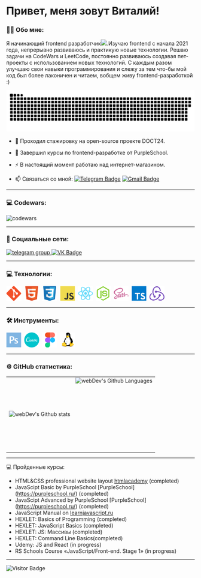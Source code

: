 
# Привет, меня зовут Виталий!


### :man_technologist: Обо мне:

Я начинающий frontend разработчик<img src="https://media.giphy.com/media/WUlplcMpOCEmTGBtBW/giphy.gif" width="30px">.Изучаю frontend с начала 2021 года, непрерывно развиваюсь и практикую новые технологии. Решаю задачи на CodeWars и LeetCode, постоянно развиваюсь создавая пет-проекты с использованием новых технологий. С каждым разом улучшаю свои навыки программирования и слежу за тем что-бы мой код был более лаконичен и читаем, вобщем живу frontend-разработкой :)

<p align="center">
 <img width="600" src="images/github-snake.svg" alt="snake"/>
</p>

- :telescope: Проходил стажировку на open-source проекте DOCT24.

- :seedling: Завершил курсы по frontend-разработке от PurpleSchool.

- :zap: В настоящий момент работаю над интернет-магазином.

- :mailbox: Связаться со мной: [![Telegram Badge](https://img.shields.io/badge/-vitaliysafonov-blue?style=flat&logo=Telegram&logoColor=white)](https://t.me/etherealelement) [![Gmail Badge](https://img.shields.io/badge/-Gmail-red?style=flat&logo=Gmail&logoColor=white)](mailto:vitalik.safonov@list.ru)
---

### 💻 Codewars:

![codewars](https://www.codewars.com/users/rsschool_084bac56d5f34cc0/badges/large)

---

### 🤝 Социальные сети:

  <div id="badges">
    <a href="https://t.me/etherealelement" target="_blank">
      <img src="https://cdn-icons-png.flaticon.com/512/2111/2111646.png" width="40" height="40" alt="telegram group" />
    </a>
    <a href="https://vk.com/fordruid" target="_blank">
      <img src="https://cdn-icons-png.flaticon.com/512/145/145813.png" width="40" height="40" alt="VK Badge"/>
    </a>
  </div>

---

### 💻 Технологии:

<div>
  <img src="https://github.com/devicons/devicon/blob/master/icons/git/git-original.svg" title="git" alt="git" width="40" height="40"/>&nbsp
  <img src="https://github.com/devicons/devicon/blob/master/icons/html5/html5-original.svg" title="html5" alt="html5" width="40" height="40"/>&nbsp
  <img src="https://github.com/devicons/devicon/blob/master/icons/css3/css3-original.svg" title="css" alt="css" width="40" height="40"/>&nbsp
  <img src="https://github.com/devicons/devicon/blob/master/icons/javascript/javascript-original.svg" title="javascript" alt="javascript" width="40" height="40"/>&nbsp
  <img src="https://github.com/devicons/devicon/blob/master/icons/react/react-original.svg" title="reactjs" alt="reactjs" width="40" height="40"/>&nbsp
  <img src="https://github.com/devicons/devicon/blob/master/icons/nodejs/nodejs-original.svg" title="nodejs" alt="nodejs" width="40" height="40"/>&nbsp
  <img src="https://github.com/devicons/devicon/blob/master/icons/sass/sass-original.svg" title="sass/scss" alt="sass/scss" width="40" height="40"/>&nbsp;
  <img src="https://github.com/devicons/devicon/blob/master/icons/typescript/typescript-original.svg" title="typesctipt" alt="webpack" width="40" height="40"/>&nbsp;
	<img src="https://github.com/devicons/devicon/blob/master/icons/redux/redux-original.svg" title="redux" alt="webpack" width="40" height="40"/>&nbsp;
</div>

---

### 🛠 Инструменты:

<div>
  <img src="https://github.com/devicons/devicon/blob/master/icons/photoshop/photoshop-plain.svg" title="photoshop" alt="photoshop" width="40" height="40"/>&nbsp;
  <img src="https://github.com/devicons/devicon/blob/master/icons/canva/canva-original.svg" title="canva" alt="canva" width="40" height="40"/>&nbsp;
  <img src="https://github.com/devicons/devicon/blob/master/icons/figma/figma-original.svg" title="figma" alt="figma" width="40" height="40"/>&nbsp;
  <img src="https://github.com/devicons/devicon/blob/master/icons/linux/linux-original.svg" title="linux" alt="linux" width="40" height="40"/>&nbsp;
</div>

---

### ⚙️ GitHub статистика:

<table>
  <tr>
    <td>
      <img align="left" src="https://github-readme-streak-stats.herokuapp.com?user=etherealelement&theme=dark&hide_border=true&exclude_days=Sun" alt="webDev's Github stats" />
    </td>
    <td>
      <img height="195px" align="right" alt="webDev's Github Languages" src="https://github-readme-stats-sigma-five.vercel.app/api/top-langs/?username=etherealelement&layout=compact&theme=vision-friendly-dark" />
    </td>
  </tr>
</table>

---

💻 Пройденные курсы:

*   HTML&CSS professional website layout [htmlacademy](https://htmlacademy.ru/study) (completed)  
*   JavaScipt Basic by PurpleSchool [PurpleSchool] (https://purpleschool.ru/) (completed)
*	JavaScipt Advanced by PurpleSchool [PurpleSchool] (https://purpleschool.ru/) (completed)
*   JavaScript Manual on [learnjavascript.ru](https://learn.javascript.ru/) 
*   HEXLET: Basics of Programming (completed)
*   HEXLET: JavaScript Basics (completed)
*   HEXLET: JS: Массивы (completed)
*   HEXLET: Command Line Basics(completed)
*   Udemy: JS and React (in progress)
*   RS Schools Course «JavaScript/Front-end. Stage 1» (in progress)

* * *


![Visitor Badge](https://visitor-badge.laobi.icu/badge?page_id=etherealelement)
